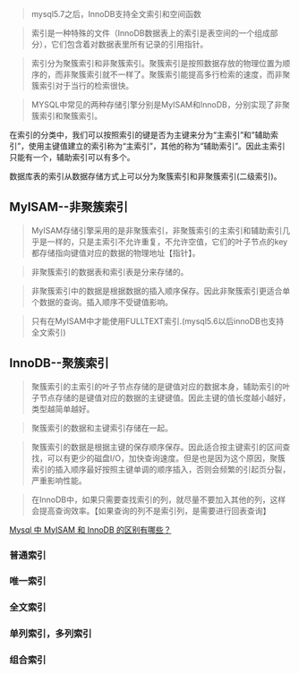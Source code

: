 
> mysql5.7之后，InnoDB支持全文索引和空间函数

> 索引是一种特殊的文件（InnoDB数据表上的索引是表空间的一个组成部分），它们包含着对数据表里所有记录的引用指针。

> 索引分为聚簇索引和非聚簇索引。聚簇索引是按照数据存放的物理位置为顺序的，而非聚簇索引就不一样了。聚簇索引能提高多行检索的速度，而非聚簇索引对于当行的检索很快。

> MYSQL中常见的两种存储引擎分别是MyISAM和InnoDB，分别实现了非聚簇索引和聚簇索引。

在索引的分类中，我们可以按照索引的键是否为主键来分为“主索引”和”辅助索引”，使用主键值建立的索引称为“主索引”，其他的称为“辅助索引”。因此主索引只能有一个，辅助索引可以有多个。    

数据库表的索引从数据存储方式上可以分为聚簇索引和非聚簇索引(二级索引)。

## MyISAM--非聚簇索引
> MyISAM存储引擎采用的是非聚簇索引，非聚簇索引的主索引和辅助索引几乎是一样的，只是主索引不允许重复，不允许空值，它们的叶子节点的key都存储指向键值对应的数据的物理地址【指针】。

> 非聚簇索引的数据表和索引表是分来存储的。

> 非聚簇索引中的数据是根据数据的插入顺序保存。因此非聚簇索引更适合单个数据的查询。插入顺序不受键值影响。

> 只有在MyISAM中才能使用FULLTEXT索引.(mysql5.6以后innoDB也支持全文索引)


## InnoDB--聚簇索引

> 聚簇索引的主索引的叶子节点存储的是键值对应的数据本身，辅助索引的叶子节点存储的是键值对应的数据的主键键值。因此主键的值长度越小越好，类型越简单越好。

> 聚簇索引的数据和主键索引存储在一起。

> 聚簇索引的数据是根据主键的保存顺序保存。因此适合按主键索引的区间查找，可以有更少的磁盘I/O，加快查询速度。但是也是因为这个原因，聚簇索引的插入顺序最好按照主键单调的顺序插入，否则会频繁的引起页分裂，严重影响性能。

> 在InnoDB中，如果只需要查找索引的列，就尽量不要加入其他的列，这样会提高查询效率。【如果查询的列不是索引列，是需要进行回表查询】

[Mysql 中 MyISAM 和 InnoDB 的区别有哪些？](https://www.zhihu.com/question/20596402)

### 普通索引

### 唯一索引

### 全文索引


### 单列索引，多列索引

### 组合索引
